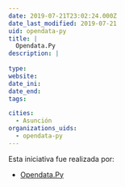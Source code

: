 ```yaml
---
date: 2019-07-21T23:02:24.000Z
date_last_modified: 2019-07-21
uid: opendata-py
title: |
  Opendata.Py
description: |
  
type: 
website: 
date_ini: 
date_end: 
tags:

cities: 
  - Asunción
organizations_uids:
  - opendata-py
---
```


Esta iniciativa fue realizada por:

- [Opendata.Py](/organizaciones/opendata-py)
